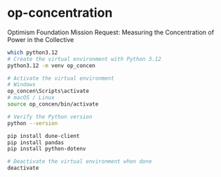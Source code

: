 # op-concentration
Optimism Foundation Mission Request: Measuring the Concentration of Power in the Collective

```bash
which python3.12
# Create the virtual environment with Python 3.12
python3.12 -m venv op_concen

# Activate the virtual environment
# Windows
op_concen\Scripts\activate
# macOS / Linux
source op_concen/bin/activate

# Verify the Python version
python --version

pip install dune-client
pip install pandas
pip install python-dotenv

# Deactivate the virtual environment when done
deactivate


```